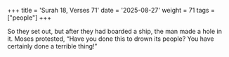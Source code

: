 +++
title = 'Surah 18, Verses 71'
date = '2025-08-27'
weight = 71
tags = ["people"]
+++

So they set out, but after they had boarded a ship, the man made a hole in it. Moses protested, “Have you done this to drown its people? You have certainly done a terrible thing!”